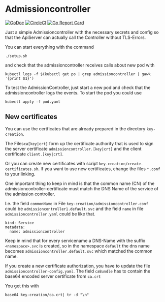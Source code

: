 # Admissioncontroller
[![GoDoc](https://godoc.org/github.com/christianwoehrle/admissioncontroller?status.svg)](https://godoc.org/github.com/christianwoehrle/iadmissioncontroller)
[![CircleCI](https://img.shields.io/circleci/project/github/christianwoehrle/admissioncontroller.png)](https://circleci.com/gh/christianwoehrle/admissioncontroller)
[![Go Report Card](https://goreportcard.com/badge/github.com/christianwoehrle/admissioncontroller)](https://goreportcard.com/report/github.com/christianwoehrle/admissioncontroller)



Just a simple Admissioncontroller with the necessary secrets and config so that the ApiServer can actually call the Controller without TLS-Errors.


You can start everything with the command 

```
./setup.sh
```

and check that the admissioncontroller receives calls about new pod with

```
kubectl logs -f $(kubectl get po | grep admissioncontroller | gawk '{print $1}')
```

To test the AdmissionController, just start a new pod and check that the admissioncontroller logs the events. To start the pod you could use
```
kubectl apply -f pod.yaml
```



## New certificates


You can use the certficates that are already prepared in the directory ```key-creation```.

The Files```ca[key|crt]``` form up the certificate authority that is used to sign the server certificate ```admissioncontroller.[key|crt]``` and the client certificate ```client.[key|crt]```.

Or you can create new certificates with script ```key-creation/create-certificates.sh```.
If you want to use new certificates, change the files ```*.conf``` to your linking.

One important thing to keep in mind is that the common name (CN) of the admissioncontroller-certificate must match
the DNS Name of the service of the admission controller.

I.e. the field ```commonName``` in File ```key-creation/admissioncontroller.conf``` could be ```admissioncontroller1.default.svc```
and the field ```name``` in file ```admissioncontroller.yaml``` could be like that.

```
kind: Service
metadata:
  name: admissioncontroller

``` 

Keep in mind that for every servicename a DNS-Name with the suffix ```<namespace>.svc``` is created, so in the namespace ```default``` the dns name
becomes ```admissioncontroller.default.svc``` which matched the common name.





If you create a new certificate authorization, you have to update the file ```admissioncontroller-config.yaml```.
The field ```caBundle``` has to contain the base64 encoded server certificate from ```ca.crt```

You get this with 
```
base64 key-creation/ca.crt| tr -d "\n"
```

